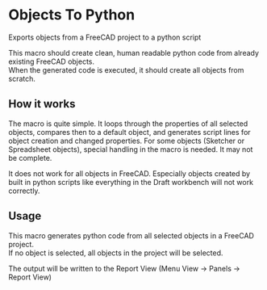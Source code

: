 # Objects To Python
Exports objects from a FreeCAD project to a python script

This macro should create clean, human readable python code from already existing FreeCAD objects.  
When the generated code is executed, it should create all objects from scratch.

## How it works
The macro is quite simple. It loops through the properties of all selected objects, compares then to a default object, and generates script lines for object creation and changed properties. For some objects (Sketcher or Spreadsheet objects), special handling in the macro is needed. It may not be complete.

It does not work for all objects in FreeCAD. Especially objects created by built in python scripts like everything in the Draft workbench will not work correctly.  

## Usage
This macro generates python code from all selected objects in a FreeCAD project.  
If no object is selected, all objects in the project will be selected.  

The output will be written to the Report View (Menu View -> Panels -> Report View)

